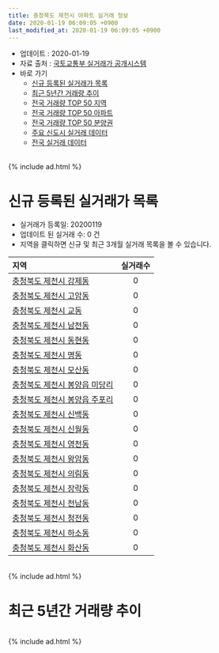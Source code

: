 ```yaml
---
title: 충청북도 제천시 아파트 실거래 정보
date: 2020-01-19 06:09:05 +0900
last_modified_at: 2020-01-19 06:09:05 +0900
---
```


* 업데이트 : 2020-01-19
* 자료 출처 : [국토교통부 실거래가 공개시스템](http://rt.molit.go.kr)
* 바로 가기
    * [신규 등록된 실거래가 목록](#신규-등록된-실거래가-목록)
    * [최근 5년간 거래량 추이](#최근-5년간-거래량-추이)
    * [전국 거래량 TOP 50 지역](https://apt-info.github.io/apt-trade-info/최근-3개월-전국에서-가장-거래가-많이-발생한-지역)
    * [전국 거래량 TOP 50 아파트](https://apt-info.github.io/apt-trade-info/최근-3개월-전국에서-가장-거래가-많이-발생한-아파트)
    * [전국 거래량 TOP 50 분양권](https://apt-info.github.io/apt-trade-info/최근-3개월-전국에서-가장-거래가-많이-발생한-분양권)
    * [주요 신도시 실거래 데이터](https://apt-info.github.io/apt-trade-info/주요-신도시)
    * [전국 실거래 데이터](https://apt-info.github.io/apt-trade-info/전국)

<br>
{% include ad.html %}
<br>

# 신규 등록된 실거래가 목록
* 실거래가 등록일: 20200119
* 업데이트 된 실거래 수: 0 건
* 지역을 클릭하면 신규 및 최근 3개월 실거래 목록을 볼 수 있습니다.


|지역|실거래수|
|:---|:---:|
|[충청북도 제천시 강제동](https://apt-info.github.io/apt-trade-info/충청북도-제천시-강제동)|0|
|[충청북도 제천시 고암동](https://apt-info.github.io/apt-trade-info/충청북도-제천시-고암동)|0|
|[충청북도 제천시 교동](https://apt-info.github.io/apt-trade-info/충청북도-제천시-교동)|0|
|[충청북도 제천시 남천동](https://apt-info.github.io/apt-trade-info/충청북도-제천시-남천동)|0|
|[충청북도 제천시 동현동](https://apt-info.github.io/apt-trade-info/충청북도-제천시-동현동)|0|
|[충청북도 제천시 명동](https://apt-info.github.io/apt-trade-info/충청북도-제천시-명동)|0|
|[충청북도 제천시 모산동](https://apt-info.github.io/apt-trade-info/충청북도-제천시-모산동)|0|
|[충청북도 제천시 봉양읍 미당리](https://apt-info.github.io/apt-trade-info/충청북도-제천시-봉양읍-미당리)|0|
|[충청북도 제천시 봉양읍 주포리](https://apt-info.github.io/apt-trade-info/충청북도-제천시-봉양읍-주포리)|0|
|[충청북도 제천시 신백동](https://apt-info.github.io/apt-trade-info/충청북도-제천시-신백동)|0|
|[충청북도 제천시 신월동](https://apt-info.github.io/apt-trade-info/충청북도-제천시-신월동)|0|
|[충청북도 제천시 영천동](https://apt-info.github.io/apt-trade-info/충청북도-제천시-영천동)|0|
|[충청북도 제천시 왕암동](https://apt-info.github.io/apt-trade-info/충청북도-제천시-왕암동)|0|
|[충청북도 제천시 의림동](https://apt-info.github.io/apt-trade-info/충청북도-제천시-의림동)|0|
|[충청북도 제천시 장락동](https://apt-info.github.io/apt-trade-info/충청북도-제천시-장락동)|0|
|[충청북도 제천시 천남동](https://apt-info.github.io/apt-trade-info/충청북도-제천시-천남동)|0|
|[충청북도 제천시 청전동](https://apt-info.github.io/apt-trade-info/충청북도-제천시-청전동)|0|
|[충청북도 제천시 하소동](https://apt-info.github.io/apt-trade-info/충청북도-제천시-하소동)|0|
|[충청북도 제천시 화산동](https://apt-info.github.io/apt-trade-info/충청북도-제천시-화산동)|0|


<br>
{% include ad.html %}
<br>

# 최근 5년간 거래량 추이


<div style="width:100%;">
    <canvas id="deal_progress" height="200"></canvas>
</div>

<script>
new Chart(document.getElementById("deal_progress"), {
    type: 'line',
    data: {
        labels: ['201501','201502','201503','201504','201505','201506','201507','201508','201509','201510','201511','201512','201601','201602','201603','201604','201605','201606','201607','201608','201609','201610','201611','201612','201701','201702','201703','201704','201705','201706','201707','201708','201709','201710','201711','201712','201801','201802','201803','201804','201805','201806','201807','201808','201809','201810','201811','201812','201901','201902','201903','201904','201905','201906','201907','201908','201909','201910','201911','201912','202001'],
        datasets: [{
            label: '매매',
            pointRadius: 1,
            data: [154, 130, 141, 152, 131, 128, 107, 113, 105, 112, 108, 90, 99, 109, 111, 106, 108, 122, 96, 115, 87, 102, 88, 45, 61, 98, 100, 95, 108, 122, 107, 103, 102, 86, 90, 82, 128, 99, 142, 137, 93, 131, 102, 97, 103, 102, 86, 71, 81, 99, 122, 109, 115, 85, 119, 146, 137, 143, 124, 124, 34],
            borderColor: "rgba(255, 201, 14, 1)",
            backgroundColor: "rgba(255, 201, 14, 0.5)",
            fill: false,
            lineTension: 0
        },{
            label: '전월세',
            pointRadius: 1,
            data: [106, 115, 88, 79, 89, 101, 111, 89, 84, 100, 69, 78, 76, 119, 87, 86, 114, 71, 80, 83, 64, 89, 74, 61, 93, 100, 82, 72, 90, 90, 110, 118, 111, 112, 104, 143, 137, 102, 98, 95, 122, 98, 100, 102, 66, 101, 108, 122, 104, 127, 81, 95, 97, 84, 88, 112, 100, 96, 108, 103, 60],
            borderColor: "rgba(0, 141, 185, 1)",
            backgroundColor: "rgba(0, 141, 185, 0.5)",
            fill: false,
            lineTension: 0
        }
        ]
    },
    options: {
        responsive: true,
        title: {
            display: false
        },
        tooltips: {
            mode: 'index',
            intersect: false
        },
        hover: {
            mode: 'nearest',
            intersect: true
        },
        scales: {
            xAxes: [{
                display: true,
                scaleLabel: {
                    display: true,
                    labelString: '년/월'
                }
            }],
            yAxes: [{
                display: true,
                ticks: {
                    suggestedMin: 0,
                },
                scaleLabel: {
                    display: true,
                    labelString: '실거래 수'
                }
            }]
        }
    }
});

</script>


<br>
{% include ad.html %}
<br>

